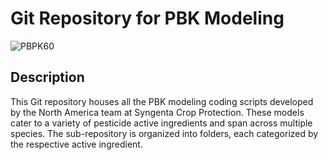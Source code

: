 # Git Repository for PBK Modeling 
![PBPK60](https://github.com/user-attachments/assets/056b3823-c86f-45dc-bd8d-227e51fab20f)

## Description
This Git repository houses all the PBK modeling coding scripts developed by the North America team at Syngenta Crop Protection. 
These models cater to a variety of pesticide active ingredients and span across multiple species. 
The sub-repository is organized into folders, each categorized by the respective active ingredient.


